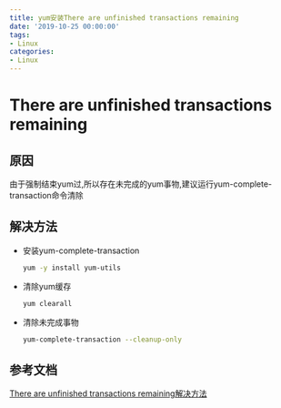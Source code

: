 ```yaml
---
title: yum安装There are unfinished transactions remaining
date: '2019-10-25 00:00:00'
tags:
- Linux
categories:
- Linux
---
```

# There are unfinished transactions remaining

## 原因
由于强制结束yum过,所以存在未完成的yum事物,建议运行yum-complete-transaction命令清除

## 解决方法

- 安装yum-complete-transaction

  ```bash
  yum -y install yum-utils
  ```

- 清除yum缓存

  ```bash
  yum clearall
  ```

- 清除未完成事物

  ```bash
  yum-complete-transaction --cleanup-only
  ```

## 参考文档
[There are unfinished transactions remaining解决方法](https://m.jb51.net/LINUXjishu/268748.html)
